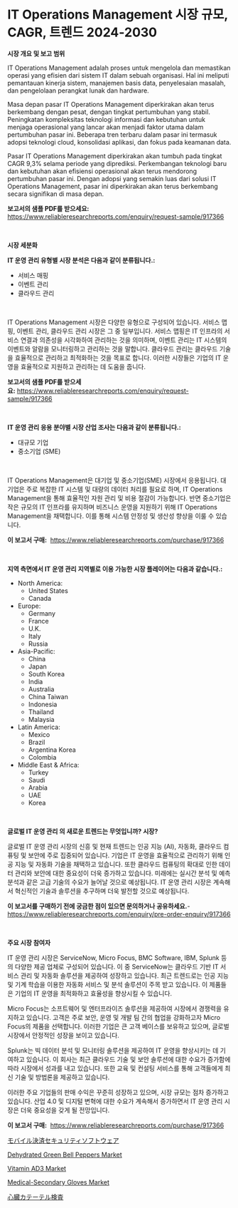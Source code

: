 <p><h1>IT Operations Management 시장 규모, CAGR, 트렌드 2024-2030</h1></p><p><strong>시장 개요 및 보고 범위</strong></p>
<p><p>IT Operations Management adalah proses untuk mengelola dan memastikan operasi yang efisien dari sistem IT dalam sebuah organisasi. Hal ini meliputi pemantauan kinerja sistem, manajemen basis data, penyelesaian masalah, dan pengelolaan perangkat lunak dan hardware.</p><p>Masa depan pasar IT Operations Management diperkirakan akan terus berkembang dengan pesat, dengan tingkat pertumbuhan yang stabil. Peningkatan kompleksitas teknologi informasi dan kebutuhan untuk menjaga operasional yang lancar akan menjadi faktor utama dalam pertumbuhan pasar ini. Beberapa tren terbaru dalam pasar ini termasuk adopsi teknologi cloud, konsolidasi aplikasi, dan fokus pada keamanan data.</p><p>Pasar IT Operations Management diperkirakan akan tumbuh pada tingkat CAGR 9,3% selama periode yang diprediksi. Perkembangan teknologi baru dan kebutuhan akan efisiensi operasional akan terus mendorong pertumbuhan pasar ini. Dengan adopsi yang semakin luas dari solusi IT Operations Management, pasar ini diperkirakan akan terus berkembang secara signifikan di masa depan.</p></p>
<p><strong>보고서의 샘플 PDF를 받으세요:</strong> <a href="https://www.reliableresearchreports.com/enquiry/request-sample/917366">https://www.reliableresearchreports.com/enquiry/request-sample/917366</a></p>
<p>&nbsp;</p>
<p><strong>시장 세분화</strong></p>
<p><strong>IT 운영 관리 유형별 시장 분석은 다음과 같이 분류됩니다.:</strong></p>
<p><ul><li>서비스 매핑</li><li>이벤트 관리</li><li>클라우드 관리</li></ul></p>
<p>&nbsp;</p>
<p><p>IT Operations Management 시장은 다양한 유형으로 구성되어 있습니다. 서비스 맵핑, 이벤트 관리, 클라우드 관리 시장은 그 중 일부입니다. 서비스 맵핑은 IT 인프라의 서비스 연결과 의존성을 시각화하여 관리하는 것을 의미하며, 이벤트 관리는 IT 시스템의 이벤트와 알람을 모니터링하고 관리하는 것을 말합니다. 클라우드 관리는 클라우드 기술을 효율적으로 관리하고 최적화하는 것을 목표로 합니다. 이러한 시장들은 기업의 IT 운영을 효율적으로 지원하고 관리하는 데 도움을 줍니다.</p></p>
<p><strong>보고서의 샘플 PDF를 받으세요:</strong>&nbsp;<a href="https://www.reliableresearchreports.com/enquiry/request-sample/917366">https://www.reliableresearchreports.com/enquiry/request-sample/917366</a></p>
<p>&nbsp;</p>
<p><strong> IT 운영 관리 응용 분야별 시장 산업 조사는 다음과 같이 분류됩니다.:</strong></p>
<p><ul><li>대규모 기업</li><li>중소기업 (SME)</li></ul></p>
<p>&nbsp;</p>
<p><p>IT Operations Management은 대기업 및 중소기업(SME) 시장에서 응용됩니다. 대기업은 주로 복잡한 IT 시스템 및 대량의 데이터 처리를 필요로 하며, IT Operations Management을 통해 효율적인 자원 관리 및 비용 절감이 가능합니다. 반면 중소기업은 작은 규모의 IT 인프라를 유지하며 비즈니스 운영을 지원하기 위해 IT Operations Management을 채택합니다. 이를 통해 시스템 안정성 및 생산성 향상을 이룰 수 있습니다.</p></p>
<p><strong>이 보고서 구매:</strong>&nbsp; <a href="https://www.reliableresearchreports.com/purchase/917366">https://www.reliableresearchreports.com/purchase/917366</a></p>
<p>&nbsp;</p>
<p><strong>지역 측면에서 IT 운영 관리 지역별로 이용 가능한 시장 플레이어는 다음과 같습니다.:</strong></p>
<p><ul>
    <li>
        North America:
        <ul>
            <li>United States</li>
            <li>Canada</li>
        </ul>
    </li>
    <li>
        Europe:
        <ul>
            <li>Germany</li>
            <li>France</li>
            <li>U.K.</li>
            <li>Italy</li>
            <li>Russia</li>
        </ul>
    </li>
    <li>
        Asia-Pacific:
        <ul>
            <li>China</li>
            <li>Japan</li>
            <li>South Korea</li>
            <li>India</li>
            <li>Australia</li>
            <li>China Taiwan</li>
            <li>Indonesia</li>
            <li>Thailand</li>
            <li>Malaysia</li>
        </ul>
    </li>
    <li>
        Latin America:
        <ul>
            <li>Mexico</li>
            <li>Brazil</li>
            <li>Argentina Korea</li>
            <li>Colombia</li>
        </ul>
    </li>
    <li>
        Middle East & Africa:
        <ul>
            <li>Turkey</li>
            <li>Saudi</li>
            <li>Arabia</li>
            <li>UAE</li>
            <li>Korea</li>
        </ul>
    </li>
    </ul></p>
<p>&nbsp;</p>
<p><strong>글로벌 IT 운영 관리 의 새로운 트렌드는 무엇입니까? 시장?</strong></p>
<p><p>글로벌 IT 운영 관리 시장의 신흥 및 현재 트렌드는 인공 지능 (AI), 자동화, 클라우드 컴퓨팅 및 보안에 주로 집중되어 있습니다. 기업은 IT 운영을 효율적으로 관리하기 위해 인공 지능 및 자동화 기술을 채택하고 있습니다. 또한 클라우드 컴퓨팅의 확대로 인한 데이터 관리와 보안에 대한 중요성이 더욱 증가하고 있습니다. 미래에는 실시간 분석 및 예측 분석과 같은 고급 기술의 수요가 늘어날 것으로 예상됩니다. IT 운영 관리 시장은 계속해서 혁신적인 기술과 솔루션을 추구하며 더욱 발전할 것으로 예상됩니다.</p></p>
<p><strong>이 보고서를 구매하기 전에 궁금한 점이 있으면 문의하거나 공유하세요.</strong>- <a href="https://www.reliableresearchreports.com/enquiry/pre-order-enquiry/917366">https://www.reliableresearchreports.com/enquiry/pre-order-enquiry/917366</a></p>
<p>&nbsp;</p>
<p><strong>주요 시장 참여자</strong></p>
<p><p>IT 운영 관리 시장은 ServiceNow, Micro Focus, BMC Software, IBM, Splunk 등의 다양한 제공 업체로 구성되어 있습니다. 이 중 ServiceNow는 클라우드 기반 IT 서비스 관리 및 자동화 솔루션을 제공하여 성장하고 있습니다. 최근 트렌드로는 인공 지능 및 기계 학습을 이용한 자동화 서비스 및 분석 솔루션이 주목 받고 있습니다. 이 제품들은 기업의 IT 운영을 최적화하고 효율성을 향상시킬 수 있습니다. </p><p>Micro Focus는 소프트웨어 및 엔터프라이즈 솔루션을 제공하여 시장에서 경쟁력을 유지하고 있습니다. 고객은 주로 보안, 운영 및 개발 팀 간의 협업을 강화하고자 Micro Focus의 제품을 선택합니다. 이러한 기업은 큰 고객 베이스를 보유하고 있으며, 글로벌 시장에서 안정적인 성장을 보이고 있습니다.</p><p>Splunk는 빅 데이터 분석 및 모니터링 솔루션을 제공하여 IT 운영을 향상시키는 데 기여하고 있습니다. 이 회사는 최근 클라우드 기술 및 보안 솔루션에 대한 수요가 증가함에 따라 시장에서 성과를 내고 있습니다. 또한 교육 및 컨설팅 서비스를 통해 고객들에게 최신 기술 및 방법론을 제공하고 있습니다.</p><p>이러한 주요 기업들의 판매 수익은 꾸준히 성장하고 있으며, 시장 규모는 점차 증가하고 있습니다. 산업 4.0 및 디지털 변혁에 대한 수요가 계속해서 증가하면서 IT 운영 관리 시장은 더욱 중요성을 갖게 될 전망입니다.</p></p>
<p><strong>이 보고서 구매:</strong>&nbsp;&nbsp;<a href="https://www.reliableresearchreports.com/purchase/917366">https://www.reliableresearchreports.com/purchase/917366</a></p>
<p><p><a href="https://github.com/cnnriuez22368/Market-Research-Report-List-1/blob/main/1695770183262.md">モバイル決済セキュリティソフトウェア</a></p><p><a href="https://github.com/wusalecollins540tpqoz/Market-Research-Report-List-1/blob/main/dehydrated-green-bell-peppers-market.md">Dehydrated Green Bell Peppers Market</a></p><p><a href="https://github.com/pjcfca/Market-Research-Report-List-1/blob/main/vitamin-ad3-market.md">Vitamin AD3 Market</a></p><p><a href="https://issuu.com/reportprime-2/docs/medical-secondary-gloves-market-size-2030.pptx">Medical-Secondary Gloves Market</a></p><p><a href="https://github.com/zekaoe592392/Market-Research-Report-List-1/blob/main/3328583183261.md">心臓カテーテル検査</a></p></p>
